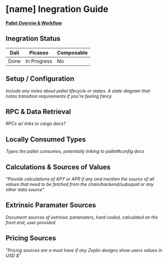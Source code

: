 # [name] Inegration Guide

[**Pallet Overviw & Workflow**](../pallet-name.md)

## Inegration Status

| Dali | Picasso     | Composable |
| ---- | ----------- | ---------- |
| Done | In Progress | No         |

## Setup / Configuration

*Include any notes about pallet lifecycle or states. A state diagram that notes 
transition requirements if you're feeling fancy*

## RPC & Data Retrieval

*RPCs w/ links to cargo docs?*

## Locally Consumed Types

*Types the pallet consumes, potentially linking to pallet#config docs* 

## Calculations & Sources of Values

*"Provide calculations of APY or APR if any and mention the source of all values 
that need to be fetched from the chain/backend/subsquid or any other data 
source"*

## Extrinsic Paramater Sources

*Document sources of extrinsic paramaters, hard coded, calculated on the front 
end, user provided*

## Pricing Sources

*"Pricing sources are a must have if any Zeplin designs show users values in USD 
$"*
